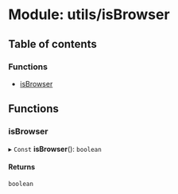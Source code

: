 # Module: utils/isBrowser

## Table of contents

### Functions

- [isBrowser](utils_isBrowser.md#isbrowser)

## Functions

### isBrowser

▸ `Const` **isBrowser**(): `boolean`

#### Returns

`boolean`
